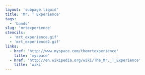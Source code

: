 ```yaml
---
layout: 'subpage.liquid'
title: 'Mr. T Experience'
tags:
  - 'bands'
slug: 'mrtexperience'
stencils:
  - 'mrt_experience.gif'
  - 'mrt_experience2.gif'
links:
  - href: 'http://www.myspace.com/themrtexperience'
    title: 'myspace'
  - href: 'http://en.wikipedia.org/wiki/The_Mr._T_Experience'
    title: 'wiki'
---
```

